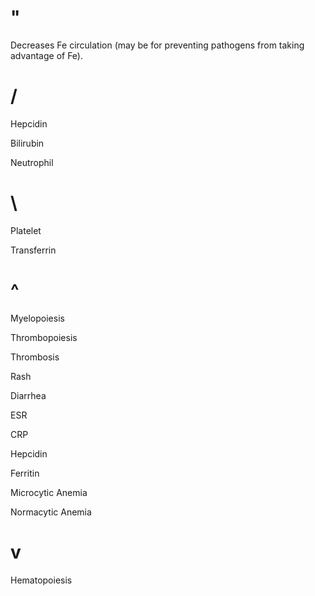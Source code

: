 # "

Decreases Fe circulation (may be for preventing pathogens from taking advantage of Fe).

# /

Hepcidin

Bilirubin

Neutrophil

# \

Platelet

Transferrin

# ^

Myelopoiesis

Thrombopoiesis

Thrombosis

Rash

Diarrhea

ESR

CRP

Hepcidin

Ferritin

Microcytic Anemia

Normacytic Anemia

# v

Hematopoiesis
